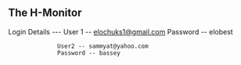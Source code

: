 ## The H-Monitor

Login Details --- User 1 -- elochuks1@gmail.com
                  Password -- elobest

                  User2 -- sammyat@yahoo.com
                  Password -- bassey